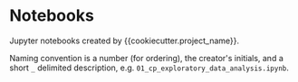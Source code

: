 # Notebooks

Jupyter notebooks created by {{cookiecutter.project_name}}.

Naming convention is a number (for ordering), the creator's initials, and a short `_` delimited description, e.g. `01_cp_exploratory_data_analysis.ipynb`.
